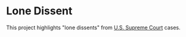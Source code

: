 # Lone Dissent

This project highlights "lone dissents" from [U.S. Supreme Court](https://www.supremecourt.gov) cases.
